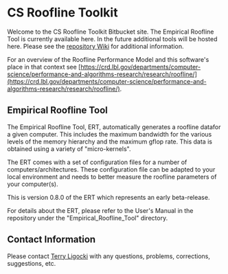 # CS Roofline Toolkit #

Welcome to the CS Roofline Toolkit Bitbucket site.  The Empirical Roofline Tool is currently available here.  In the future additional tools will be hosted here.  Please see the [repository Wiki](https://bitbucket.org/berkeleylab/cs-roofline-toolkit/wiki/Home) for additional information.

For an overview of the Roofline Performance Model and this software's place in that context see [https://crd.lbl.gov/departments/computer-science/performance-and-algorithms-research/research/roofline/](https://crd.lbl.gov/departments/computer-science/performance-and-algorithms-research/research/roofline/).

## Empirical Roofline Tool ##

The Empirical Roofline Tool, ERT, automatically generates a roofline datafor a given computer.  This includes the maximum bandwidth for the various levels of the memory hierarchy and the maximum gflop rate.  This data is obtained using a variety of "micro-kernels".

The ERT comes with a set of configuration files for a number of computers/architectures.  These configuration file can be adapted to your local environment and needs to better measure the roofline parameters of your computer(s).

This is version 0.8.0 of the ERT which represents an early beta-release.

For details about the ERT, please refer to the User's Manual in the repository under the "Empirical_Roofline_Tool" directory.

## Contact Information ##

Please contact [Terry Ligocki](tjligocki@lbl.gov) with any questions, problems, corrections, suggestions, etc.